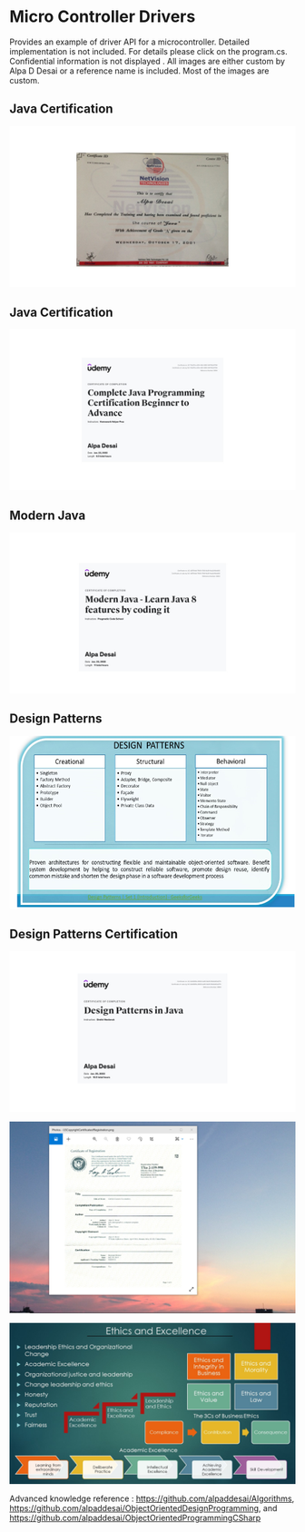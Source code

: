 # Micro Controller Drivers

Provides an example of driver API for a microcontroller. Detailed implementation is not included. For details please click on the program.cs. Confidential information is not displayed . All images are either custom by Alpa D Desai or a reference name is included. Most of the images are custom. 


## Java Certification
![image](Java.jpg)

## Java Certification 
![image](ProgramminginJava.jpg)

## Modern Java
![image](ModernJava.jpg)

## Design Patterns
![image](DesignPatterns.png)

## Design Patterns Certification
![image](DesignPatternsJavaCertificate.jpg)

![image](USCopyrightCertificate.png)

![image](Ethics.jpg)

Advanced knowledge reference : https://github.com/alpaddesai/Algorithms, https://github.com/alpaddesai/ObjectOrientedDesignProgramming, and https://github.com/alpaddesai/ObjectOrientedProgrammingCSharp


